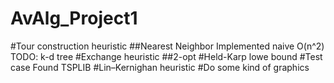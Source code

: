 # AvAlg_Project1

#Tour construction heuristic
##Nearest Neighbor
    Implemented naive O(n^2)
    TODO: k-d tree
#Exchange heuristic
##2-opt
#Held-Karp lowe bound
#Test case
    Found TSPLIB
#Lin–Kernighan heuristic
#Do some kind of graphics
